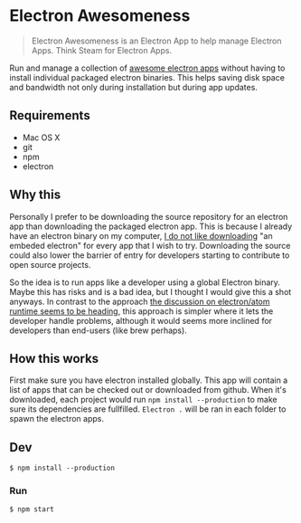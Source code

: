 # Electron Awesomeness

> Electron Awesomeness is an Electron App to help manage Electron Apps. Think Steam for Electron Apps.

Run and manage a collection of [awesome electron apps](https://github.com/sindresorhus/awesome-electron) without having to install individual packaged electron binaries. This helps saving disk space and bandwidth not only during installation but during app updates.

## Requirements
- Mac OS X
- git
- npm
- electron

## Why this

Personally I prefer to be downloading the source repository for an electron app than downloading the packaged electron app. This is because I already have an electron binary on my computer, [I do not like downloading](https://github.com/sindresorhus/awesome-electron/issues/5#issuecomment-155264162) "an embeded electron" for every app that I wish to try. Downloading the source could also lower the barrier of entry for developers starting to contribute to open source projects.

So the idea is to run apps like a developer using a global Electron binary. Maybe this has risks and is a bad idea, but I thought I would give this a shot anyways. In contrast to the approach [the discussion on electron/atom runtime seems to be heading](https://github.com/atom/electron/issues/673), this approach is simpler where it lets the developer handle problems, although it would seems more inclined for developers than end-users (like brew perhaps).

## How this works

First make sure you have electron installed globally. This app will contain a list of apps that can be checked out or downloaded from github. When it's downloaded, each project would run `npm install --production` to make sure its dependencies are fullfilled. `Electron .` will be ran in each folder to spawn the electron apps.

## Dev

```
$ npm install --production
```

### Run

```
$ npm start
```

